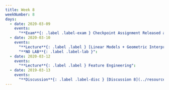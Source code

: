 ```yaml
---
title: Week 8
weekNumber: 8
days:
  - date: 2020-03-09
    events:
      "**Exam**{: .label .label-exam } Checkpoint Assignment Released at 8PM (due Mar. 10, 8PM)":
  - date: 2020-03-10
    events:
      "**Lecture**{: .label .label } [Linear Models + Geometric Interpretation](../resources/assets/lectures/lec15/LeastSquaresLinearRegression.html) ([slides](https://drive.google.com/open?id=1XYMw8vnFKFar1bGVYSrQzIH_NuOrs4dO)) ([code](http://data100.datahub.berkeley.edu/hub/user-redirect/git-sync?repo=https://github.com/DS-100/sp20&subPath=lecture/lec15/))":
      "**NO LAB**{: .label .label-lab }":
  - date: 2020-03-12
    events:
      "**Lecture**{: .label .label } Feature Engineering":
  - date: 2019-03-13
    events:
      "**Discussion**{: .label .label-disc } [Discussion 8](../resources/assets/discussions/disc07.pdf)":
---
```

